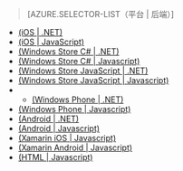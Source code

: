 ﻿> [AZURE.SELECTOR-LIST（平台 | 后端）]
- [(iOS | .NET)](/documentation/articles/mobile-services-dotnet-backend-ios-get-started-data/)
- [(iOS | JavaScript)](/documentation/articles/mobile-services-ios-get-started-data/)
- [(Windows Store C# | .NET)](/documentation/articles/mobile-services-dotnet-backend-windows-store-dotnet-get-started-data/)
- [(Windows Store C# | Javascript)](/documentation/articles/mobile-services-windows-store-dotnet-get-started-data/)
- [(Windows Store JavaScript | .NET)](/documentation/articles/mobile-services-dotnet-backend-windows-store-javascript-get-started-data/)
- [(Windows Store JavaScript | Javascript)](/documentation/articles/mobile-services-windows-store-javascript-get-started-data/)
- - [(Windows Phone | .NET)](/documentation/articles/mobile-services-dotnet-backend-windows-phone-get-started-data/)
- [(Windows Phone | Javascript)](/documentation/articles/mobile-services-windows-phone-get-started-data/)
- [(Android | .NET)](/documentation/articles/mobile-services-dotnet-backend-android-get-started-data/)
- [(Android | Javascript)](/documentation/articles/mobile-services-android-get-started-data/)
- [(Xamarin iOS | Javascript)](/documentation/articles/partner-xamarin-mobile-services-ios-get-started-data/)
- [(Xamarin Android | Javascript)](/documentation/articles/partner-xamarin-mobile-services-android-get-started-data/)
- [(HTML | Javascript)](/documentation/articles/mobile-services-html-get-started-data/)
